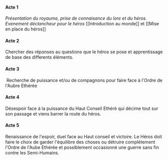 #### Acte 1
_Présentation du royaume, prise de connaisance du lore et du héros. Evenement déclancheur pour le héros_
[[Introduction au monde]] et [[Mise en place du héros]]
#### Acte 2
Chercher des réponses au questions que le héros se pose et apprentissage de base des differents éléments.
#### Acte 3
 Recherche de puissance et/ou de compagnons pour faire face à l'Ordre de l'Aubre Ethérée
#### Acte 4
Désespoir face à la puissance du Haut Conseil Ethéré qui décime tout sur son passage et viens barrer la route du héros.
#### Acte 5
Renaissance de l'espoir, duel face au Haut conseil et victoire. Le Héros doit faire le choix de garder l'équilibre des choses ou détruire complétement l'Ordre de l'Aube Ethérée et possiblement occasionné une guerre sans fin contre les Semi-Humains.